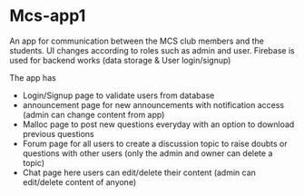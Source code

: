 # Mcs-app1

An app for communication between the MCS club members and the students.
UI changes according to roles such as admin and user.
Firebase is used for backend works (data storage & User login/signup)

The app has
 - Login/Signup page to validate users from database
 - announcement page for new announcements with notification access (admin can change content from app)
 - Malloc page to post new questions everyday with an option to download previous questions
 - Forum page for all users to create a discussion topic to raise doubts or questions with other users (only the admin and owner can delete a topic)
 - Chat page here users can edit/delete their content (admin can edit/delete content of anyone)
